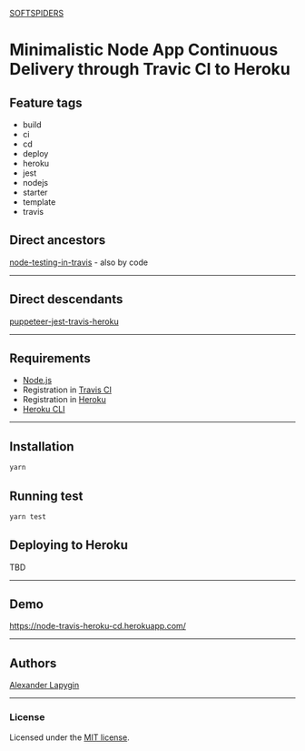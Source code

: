 [SOFTSPIDERS](https://github.com/softspiders/softspiders)

# Minimalistic Node App Continuous Delivery through Travic CI to Heroku

## Feature tags

- build
- ci
- cd
- deploy
- heroku
- jest
- nodejs
- starter
- template
- travis

## Direct ancestors

[node-testing-in-travis](https://github.com/softspiders/node-testing-in-travis) - also by code

---

## Direct descendants

[puppeteer-jest-travis-heroku](https://github.com/softspiders/puppeteer-jest-travis-heroku)

---

## Requirements

* [Node.js](https://nodejs.org/en/download/package-manager/)
* Registration in [Travis CI](https://travis-ci.com/)
* Registration in [Heroku](https://devcenter.heroku.com/)
* [Heroku CLI](https://devcenter.heroku.com/articles/heroku-cli)

---

## Installation

```sh
yarn
```

## Running test

```sh
yarn test
```

## Deploying to Heroku

TBD

---

## Demo

<https://node-travis-heroku-cd.herokuapp.com/>

---

## Authors

[Alexander Lapygin](https://github.com/AlexanderLapygin)

---

### License

Licensed under the [MIT license](./LICENSE).
